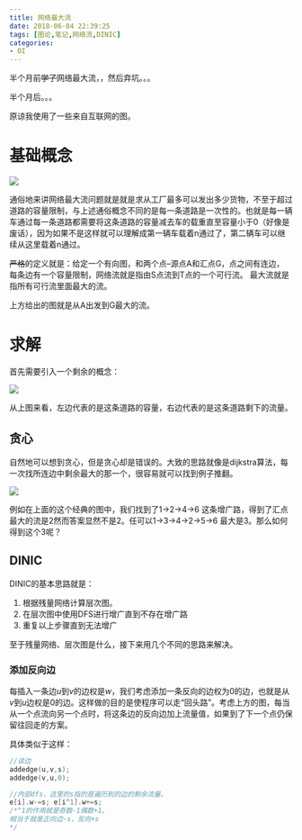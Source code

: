 ```yaml
---
title: 网络最大流
date: 2018-06-04 22:39:25
tags: [图论,笔记,网络流,DINIC]
categories:
- OI   
---
```




半个月前~~学了~~网络最大流，，然后弃坑。。。

半个月后。。。

  <!--more-->

原谅我使用了一些来自互联网的图。

# 基础概念

![](https://www.micdz.cn/img/2018-6-04-1.png)



通俗地来讲网络最大流问题就是就是求从工厂最多可以发出多少货物，不至于超过道路的容量限制，与上述通俗概念不同的是每一条道路是一次性的。也就是每一辆车通过每一条道路都需要将这条道路的容量减去车的载重直至容量小于0（好像是废话），因为如果不是这样就可以理解成第一辆车载着n通过了，第二辆车可以继续从这里载着n通过。



~~严格~~的定义就是：给定一个有向图，和两个点–源点A和汇点G，点之间有连边， 每条边有一个容量限制，网络流就是指由S点流到T点的一个可行流。 最大流就是指所有可行流里面最大的流。



上方给出的图就是从A出发到G最大的流。

# 求解

首先需要引入一个剩余的概念：

![](https://www.micdz.cn/img/2018-6-04-2.png)

从上图来看，左边代表的是这条道路的容量，右边代表的是这条道路剩下的流量。

## 贪心

自然地可以想到贪心，但是贪心却是错误的。大致的思路就像是dijkstra算法，每一次找所连边中剩余最大的那一个，很容易就可以找到例子推翻。

![](https://www.micdz.cn/img/2018-6-04-3.png)

例如在上面的这个经典的图中，我们找到了1->2->4->6 这条增广路，得到了汇点最大的流是2然而答案显然不是2。任可以1->3->4->2->5->6 最大是3。那么如何得到这个3呢？

## DINIC

DINIC的基本思路就是：

1. 根据残量网络计算层次图。
2. 在层次图中使用DFS进行增广直到不存在增广路
3. 重复以上步骤直到无法增广

至于残量网络、层次图是什么，接下来用几个不同的思路来解决。

### 添加反向边

每插入一条边$u$到$v$的边权是$w$，我们考虑添加一条反向的边权为0的边，也就是从$v$到$u$边权是0的边。这样做的目的是使程序可以走“回头路”。考虑上方的图，每当从一个点流向另一个点时，将这条边的反向边加上流量值，如果到了下一个点仍保留往回走的方案。

具体类似于这样：

```cpp
//读边
addedge(u,v,s);
addedge(v,u,0);

//内部dfs，这里的s指的是遍历到的边的剩余流量。
e[i].w-=s; e[i^1].w+=s;
/*^1的作用就是奇数-1偶数+1。
相当于就是正向边-s，反向+s
*/
```

